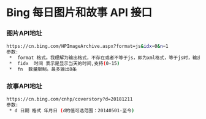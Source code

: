 # Bing 每日图片和故事 API 接口

### 图片API地址
```bash
https://cn.bing.com/HPImageArchive.aspx?format=js&idx=0&n=1
参数:
 *  format 格式。我理解为输出格式，不存在或者不等于js，即为xml格式，等于js时，输出json格式；
 *  fidx  时间 表示是显示当天的时间,支持(0-15)
 *  fn  数量限制。最多输出8条
```
 
### 故事API地址
```bash
https://cn.bing.com/cnhp/coverstory?d=20181211
参数:
 * d 日期 格式 年月日 (d的值可选范围：20140501-至今)
```

